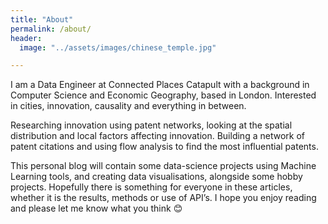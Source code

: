 ```yaml
---
title: "About"
permalink: /about/
header:
  image: "../assets/images/chinese_temple.jpg"

---
```



I am a Data Engineer at Connected Places Catapult with a background in Computer Science and Economic Geography, based in London. Interested in cities, innovation, causality and everything in between. 

Researching innovation using patent networks, looking at the spatial distribution and local factors affecting innovation. Building a network of patent citations and using flow analysis to find the most influential patents. 

This personal blog will contain some data-science projects using Machine Learning tools, and creating data visualisations, alongside some hobby projects.  Hopefully there is something for everyone in these articles, whether it is the results, methods or use of API’s. I hope you enjoy reading and please let me know what you think :blush:

